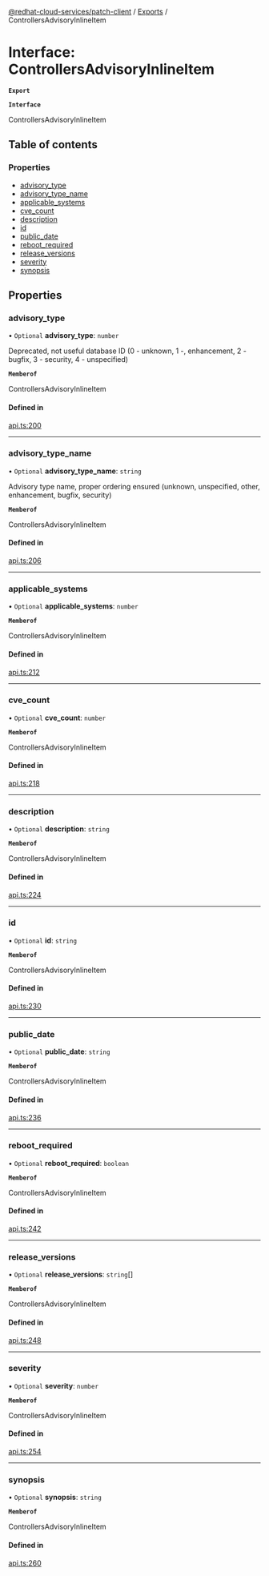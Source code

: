 [@redhat-cloud-services/patch-client](../README.md) / [Exports](../modules.md) / ControllersAdvisoryInlineItem

# Interface: ControllersAdvisoryInlineItem

**`Export`**

**`Interface`**

ControllersAdvisoryInlineItem

## Table of contents

### Properties

- [advisory\_type](ControllersAdvisoryInlineItem.md#advisory_type)
- [advisory\_type\_name](ControllersAdvisoryInlineItem.md#advisory_type_name)
- [applicable\_systems](ControllersAdvisoryInlineItem.md#applicable_systems)
- [cve\_count](ControllersAdvisoryInlineItem.md#cve_count)
- [description](ControllersAdvisoryInlineItem.md#description)
- [id](ControllersAdvisoryInlineItem.md#id)
- [public\_date](ControllersAdvisoryInlineItem.md#public_date)
- [reboot\_required](ControllersAdvisoryInlineItem.md#reboot_required)
- [release\_versions](ControllersAdvisoryInlineItem.md#release_versions)
- [severity](ControllersAdvisoryInlineItem.md#severity)
- [synopsis](ControllersAdvisoryInlineItem.md#synopsis)

## Properties

### advisory\_type

• `Optional` **advisory\_type**: `number`

Deprecated, not useful database ID (0 - unknown, 1 -, enhancement, 2 - bugfix, 3 - security, 4 - unspecified)

**`Memberof`**

ControllersAdvisoryInlineItem

#### Defined in

[api.ts:200](https://github.com/mkholjuraev/javascript-clients/blob/master/packages/patch/api.ts#L200)

___

### advisory\_type\_name

• `Optional` **advisory\_type\_name**: `string`

Advisory type name, proper ordering ensured (unknown, unspecified, other, enhancement, bugfix, security)

**`Memberof`**

ControllersAdvisoryInlineItem

#### Defined in

[api.ts:206](https://github.com/mkholjuraev/javascript-clients/blob/master/packages/patch/api.ts#L206)

___

### applicable\_systems

• `Optional` **applicable\_systems**: `number`

**`Memberof`**

ControllersAdvisoryInlineItem

#### Defined in

[api.ts:212](https://github.com/mkholjuraev/javascript-clients/blob/master/packages/patch/api.ts#L212)

___

### cve\_count

• `Optional` **cve\_count**: `number`

**`Memberof`**

ControllersAdvisoryInlineItem

#### Defined in

[api.ts:218](https://github.com/mkholjuraev/javascript-clients/blob/master/packages/patch/api.ts#L218)

___

### description

• `Optional` **description**: `string`

**`Memberof`**

ControllersAdvisoryInlineItem

#### Defined in

[api.ts:224](https://github.com/mkholjuraev/javascript-clients/blob/master/packages/patch/api.ts#L224)

___

### id

• `Optional` **id**: `string`

**`Memberof`**

ControllersAdvisoryInlineItem

#### Defined in

[api.ts:230](https://github.com/mkholjuraev/javascript-clients/blob/master/packages/patch/api.ts#L230)

___

### public\_date

• `Optional` **public\_date**: `string`

**`Memberof`**

ControllersAdvisoryInlineItem

#### Defined in

[api.ts:236](https://github.com/mkholjuraev/javascript-clients/blob/master/packages/patch/api.ts#L236)

___

### reboot\_required

• `Optional` **reboot\_required**: `boolean`

**`Memberof`**

ControllersAdvisoryInlineItem

#### Defined in

[api.ts:242](https://github.com/mkholjuraev/javascript-clients/blob/master/packages/patch/api.ts#L242)

___

### release\_versions

• `Optional` **release\_versions**: `string`[]

**`Memberof`**

ControllersAdvisoryInlineItem

#### Defined in

[api.ts:248](https://github.com/mkholjuraev/javascript-clients/blob/master/packages/patch/api.ts#L248)

___

### severity

• `Optional` **severity**: `number`

**`Memberof`**

ControllersAdvisoryInlineItem

#### Defined in

[api.ts:254](https://github.com/mkholjuraev/javascript-clients/blob/master/packages/patch/api.ts#L254)

___

### synopsis

• `Optional` **synopsis**: `string`

**`Memberof`**

ControllersAdvisoryInlineItem

#### Defined in

[api.ts:260](https://github.com/mkholjuraev/javascript-clients/blob/master/packages/patch/api.ts#L260)
